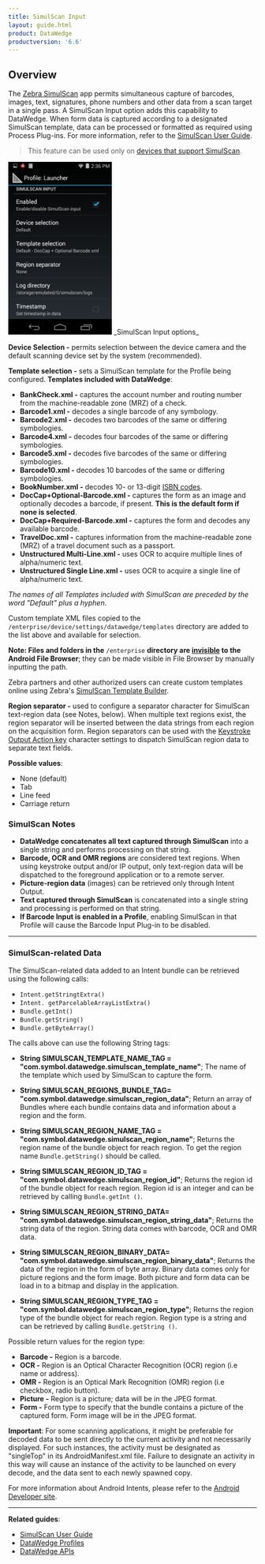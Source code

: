 ```yaml
---
title: SimulScan Input
layout: guide.html
product: DataWedge
productversion: '6.6'
---
```


## Overview
The [Zebra SimulScan](../../../../../simulscan) app permits simultaneous capture of barcodes, images, text, signatures, phone numbers and other data from a scan target in a single pass. A SimulScan Input option adds this capability to DataWedge. When form data is captured according to a designated SimulScan template, data can be processed or formatted as required using Process Plug-ins. For more information, refer to the [SimulScan User Guide](../../../../../simulscan). 

> This feature can be used only on [devices that support SimulScan](../../../../../simulscan). 

<img style="height:350px" src="simulscan_input.png"/>
_SimulScan Input options_
<br>

**Device Selection -** permits selection between the device camera and the default scanning device set by the system (recommended).

**Template selection -** sets a SimulScan template for the Profile being configured. **Templates included with DataWedge**:

 * **BankCheck.xml -** captures the account number and routing number from the machine-readable zone (MRZ) of a check.
 * **Barcode1.xml -** decodes a single barcode of any symbology.
 * **Barcode2.xml -** decodes two barcodes of the same or differing symbologies.
 * **Barcode4.xml -** decodes four barcodes of the same or differing symbologies.
 * **Barcode5.xml -** decodes five barcodes of the same or differing symbologies.
 * **Barcode10.xml -** decodes 10 barcodes of the same or differing symbologies.
 * **BookNumber.xml -** decodes 10- or 13-digit [ISBN codes](http://www.isbn.org/faqs_general_questions).
 * **DocCap+Optional-Barcode.xml -** captures the form as an image and optionally decodes a barcode, if present. **This is the default form if none is selected**.
 * **DocCap+Required-Barcode.xml -** captures the form and decodes any available barcode.
 * **TravelDoc.xml -** captures information from the machine-readable zone (MRZ) of a travel document such as a passport.
 * **Unstructured Multi-Line.xml -** uses OCR to acquire multiple lines of alpha/numeric text.
 * **Unstructured Single Line.xml -** uses OCR to acquire a single line of alpha/numeric text.

_The names of all Templates included with SimulScan are preceded by the word "Default" plus a hyphen_.

Custom template XML files copied to the `/enterprise/device/settings/datawedge/templates` directory are added to the list above and available for selection. 

**Note: Files and folders in the** `/enterprise` **directory are <u>invisible</u> to the Android File Browser**; they can be made visible in File Browser by manually inputting the path.

Zebra partners and other authorized users can create custom templates online using Zebra's [SimulScan Template Builder](../../../../../simulscan/1-1/guide/templatebuilder). 

**Region separator -** used to configure a separator character for SimulScan text-region data (see Notes, below). When multiple text regions exist, the region separator will be inserted between the data strings from each region on the acquisition form. Region separators can be used with the [Keystroke Output Action key](../../output/keystroke) character settings to dispatch SimulScan region data to separate text fields.

**Possible values**:
* None (default)
* Tab
* Line feed 
* Carriage return 

### SimulScan Notes 

* **DataWedge concatenates all text captured through SimulScan** into a single string and performs processing on that string. 
* **Barcode, OCR and OMR regions** are considered text regions. When using keystroke output and/or IP output, only text-region data will be dispatched to the foreground application or to a remote server.
* **Picture-region data** (images) can be retrieved only through Intent Output.
* **Text captured through SimulScan** is concatenated into a single string and processing is performed on that string.
* **If Barcode Input is enabled in a Profile**, enabling SimulScan in that Profile will cause the Barcode Input Plug-in to be disabled. 

-----

### SimulScan-related Data

The SimulScan-related data added to an Intent bundle can be retrieved using the following calls: 

* `Intent.getStringtExtra()`
* `Intent. getParcelableArrayListExtra()`
* `Bundle.getInt()`
* `Bundle.getString()`
* `Bundle.getByteArray()`
<!-- * `Intent.getSerializableExtra()` -->

The calls above can use the following String tags:

* **String SIMULSCAN_TEMPLATE_NAME_TAG = "com.symbol.datawedge.simulscan_template_name"**; The name of the template which used by SimulScan to capture the form.

* **String SIMULSCAN_REGIONS_BUNDLE_TAG= "com.symbol.datawedge.simulscan_region_data"**; Return an array of Bundles where each bundle contains data and information about a region and the form.

* **String SIMULSCAN_REGION_NAME_TAG = "com.symbol.datawedge.simulscan_region_name"**; Returns the region name of the bundle object for reach region. To get the region name `Bundle.getString()` should be called.

* **String SIMULSCAN_REGION_ID_TAG = "com.symbol.datawedge.simulscan_region_id"**; Returns the region id of the bundle object for reach region. Region id is an integer and can be retrieved by calling `Bundle.getInt ()`.

* **String SIMULSCAN_REGION_STRING_DATA= "com.symbol.datawedge.simulscan_region_string_data"**; Returns the string data of the region. String data comes with barcode, OCR and OMR data.

* **String SIMULSCAN_REGION_BINARY_DATA= "com.symbol.datawedge.simulscan_region_binary_data"**;
Returns the data of the region in the form of byte array. Binary data comes only for picture regions and the form image. Both picture and form data can be load in to a bitmap and display in the application.

* **String SIMULSCAN_REGION_TYPE_TAG = "com.symbol.datawedge.simulscan_region_type"**; Returns the region type of the bundle object for reach region. Region type is a string and can be retrieved by calling `Bundle.getString ()`. 

Possible return values for the region type:

* **Barcode -** Region is a barcode.
* **OCR -** Region is an Optical Character Recognition (OCR) region (i.e name or address). 
* **OMR -** Region is an Optical Mark Recognition (OMR) region (i.e checkbox, radio button).
* **Picture -** Region is a picture; data will be in the JPEG format.
* **Form -** Form type to specify that the bundle contains a picture of the captured form. Form image will be in the JPEG format.

**Important**: For some scanning applications, it might be preferable for decoded data to be sent directly to the current activity and not necessarily displayed. For such instances, the activity must be designated  as "singleTop" in its AndroidManifest.xml file. Failure to designate an activity in this way will cause an instance of the activity to be launched on every decode, and the data sent to each newly spawned copy. 

For more information about Android Intents, please refer to the [Android Developer site](https://developer.android.com/guide/components/intents-filters.html).

------

**Related guides**:

* [SimulScan User Guide](../../../../../simulscan) 
* [DataWedge Profiles](../../profiles)
* [DataWedge APIs](../../api) 

